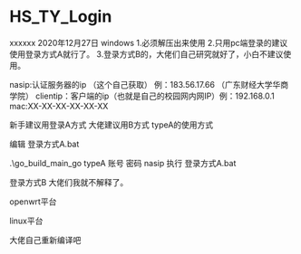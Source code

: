 # HS_TY_Login
xxxxxx
2020年12月27日
windows
1.必须解压出来使用
2.只用pc端登录的建议使用登录方式A就行了。
3.登录方式B的，大佬们自己研究就好了，小白不建议使用。

nasip:认证服务器的ip （这个自己获取） 例：183.56.17.66 （广东财经大学华商学院）
clientip：客户端的ip（也就是自己的校园网内网IP）例：192.168.0.1
mac:XX-XX-XX-XX-XX-XX

新手建议用登录A方式
大佬建议用B方式
typeA的使用方式

编辑 
登录方式A.bat


.\go_build_main_go typeA 账号 密码 nasip
执行 登录方式A.bat

登录方式B
大佬们我就不解释了。

openwrt平台

linux平台

大佬自己重新编译吧

